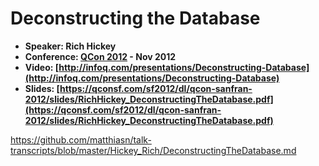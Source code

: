 # Deconstructing the Database

* **Speaker: Rich Hickey**
* **Conference: [QCon 2012](https://qconsf.com/sf2012) - Nov 2012**
* **Video: [http://infoq.com/presentations/Deconstructing-Database](http://infoq.com/presentations/Deconstructing-Database)**
* **Slides: [https://qconsf.com/sf2012/dl/qcon-sanfran-2012/slides/RichHickey_DeconstructingTheDatabase.pdf](https://qconsf.com/sf2012/dl/qcon-sanfran-2012/slides/RichHickey_DeconstructingTheDatabase.pdf)**

https://github.com/matthiasn/talk-transcripts/blob/master/Hickey_Rich/DeconstructingTheDatabase.md
